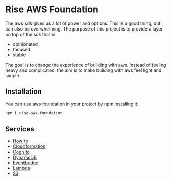 # Rise AWS Foundation

The aws sdk gives us a lot of power and options. This is a good thing, but can also
be overwhelming. The purpose of this project is to provide a layer on top of the sdk that is:

-   opinionated
-   focused
-   stable

The goal is to change the experience of building with aws. Instead of feeling heavy and complicated, the aim is to make building with aws feel light and simple.

## Installation

You can use aws foundation in your project by npm installing it:

```bash
npm i rise-aws-foundation
```

## Services

-   [How to](./docs/howto.md)
-   [Cloudformation](./docs/cloudformation.md)
-   [Cognito](./docs/cognito.md)
-   [DynamoDB](./docs/db.md)
-   [Eventbridge](./docs/eventBridge.md)
-   [Lambda](./docs/lambda.md)
-   [S3](./docs/s3.md)
